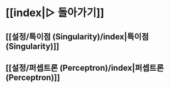 # [[index|▻ 돌아가기]]
## [[설정/특이점 (Singularity)/index|특이점 (Singularity)]]

## [[설정/퍼셉트론 (Perceptron)/index|퍼셉트론 (Perceptron)]]
